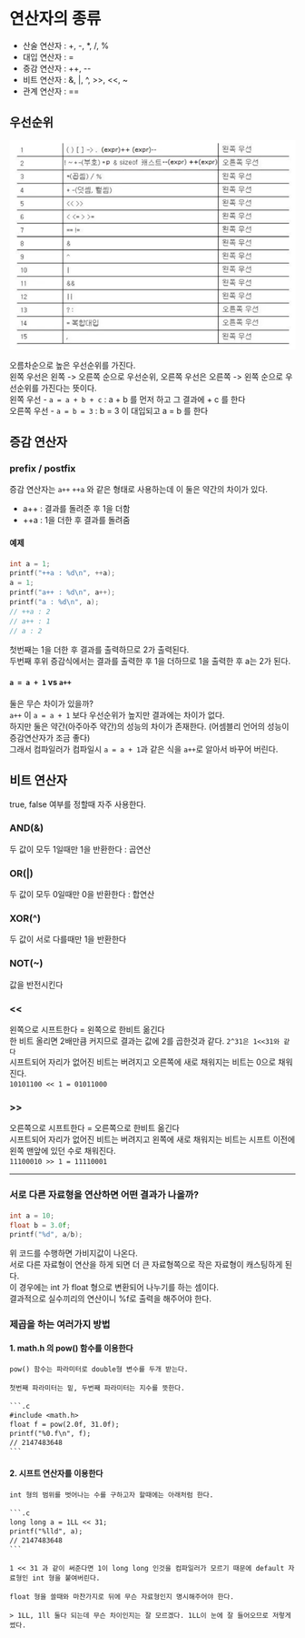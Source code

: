# 연산자의 종류

* 산술 연산자 : +, -, *, /, %
* 대입 연산자 : =
* 증감 연산자 : ++, --
* 비트 연산자 : &, |, ^, >>, <<, ~
* 관계 연산자 : ==

## 우선순위

![priority](../image/priority.png)

오름차순으로 높은 우선순위를 가진다.  
왼쪽 우선은 왼쪽 -> 오른쪽 순으로 우선순위, 오른쪽 우선은 오른쪽 -> 왼쪽 순으로 우선순위를 가진다는 뜻이다.  
왼쪽 우선 - `a = a + b + c` : a + b 를 먼저 하고 그 결과에 + c 를 한다  
오른쪽 우선 - `a = b = 3` : b = 3 이 대입되고 a = b 를 한다

## 증감 연산자

### prefix / postfix

증감 연산자는 `a++` `++a` 와 같은 형태로 사용하는데 이 둘은 약간의 차이가 있다.

* a++ : 결과를 돌려준 후 1을 더함
* ++a : 1을 더한 후 결과를 돌려줌

#### 예제
```.c
int a = 1;
printf("++a : %d\n", ++a);
a = 1;
printf("a++ : %d\n", a++);
printf("a : %d\n", a);
// ++a : 2
// a++ : 1
// a : 2
```

첫번째는 1을 더한 후 결과를 출력하므로 2가 출력된다.  
두번째 후위 증감식에서는 결과를 출력한 후 1을 더하므로 1을 출력한 후 a는 2가 된다.

#### `a = a + 1` vs `a++`

둘은 무슨 차이가 있을까?  
`a++` 이 `a = a + 1` 보다 우선순위가 높지만 결과에는 차이가 없다.  
하지만 둘은 약간(아주아주 약간)의 성능의 차이가 존재한다. (어셈블리 언어의 성능이 증감연산자가 조금 좋다)  
그래서 컴파일러가 컴파일시 `a = a + 1`과 같은 식을 `a++`로 알아서 바꾸어 버린다.

## 비트 연산자

true, false 여부를 정할때 자주 사용한다.

### AND(&)

두 값이 모두 1일때만 1을 반환한다 : 곱연산

### OR(|)

두 값이 모두 0일때만 0을 반환한다 : 합연산

### XOR(^)

두 값이 서로 다를때만 1을 반환한다

### NOT(~)

값을 반전시킨다

### <<

왼쪽으로 시프트한다 = 왼쪽으로 한비트 옮긴다  
한 비트 올리면 2배만큼 커지므로 결과는 값에 2를 곱한것과 같다. `2^31은 1<<31와 같다`  
시프트되어 자리가 없어진 비트는 버려지고 오른쪽에 새로 채워지는 비트는 0으로 채워진다.  
`10101100 << 1 = 01011000`

### >>

오른쪽으로 시프트한다 = 오른쪽으로 한비트 옮긴다  
시프트되어 자리가 없어진 비트는 버려지고 왼쪽에 새로 채워지는 비트는 시프트 이전에 왼쪽 맨앞에 있던 수로 채워진다.  
`11100010 >> 1 = 11110001`

<hr/>

### 서로 다른 자료형을 연산하면 어떤 결과가 나올까?

```.c
int a = 10;
float b = 3.0f;
printf("%d", a/b);
```

위 코드를 수행하면 가비지값이 나온다.  
서로 다른 자료형이 연산을 하게 되면 더 큰 자료형쪽으로 작은 자료형이 캐스팅하게 된다.  
이 경우에는 int 가 float 형으로 변환되어 나누기를 하는 셈이다.  
결과적으로 실수끼리의 연산이니 %f로 출력을 해주어야 한다.

### 제곱을 하는 여러가지 방법

#### 1. math.h 의 pow() 함수를 이용한다

    pow() 함수는 파라미터로 double형 변수를 두개 받는다.
  
    첫번째 파라미터는 밑, 두번째 파라미터는 지수를 뜻한다.
  
    ```.c
    #include <math.h>
    float f = pow(2.0f, 31.0f);
    printf("%0.f\n", f);
    // 2147483648
    ```
#### 2. 시프트 연산자를 이용한다

    int 형의 범위를 벗어나는 수를 구하고자 할때에는 아래처럼 한다.

    ```.c
    long long a = 1LL << 31;
    printf("%lld", a);
    // 2147483648
    ```
    
    1 << 31 과 같이 써준다면 1이 long long 인것을 컴파일러가 모르기 때문에 default 자료형인 int 형을 붙여버린다.
    
    float 형을 쓸때와 마찬가지로 뒤에 무슨 자료형인지 명시해주어야 한다.
    
    > 1LL, 1ll 둘다 되는데 무슨 차이인지는 잘 모르겠다. 1LL이 눈에 잘 들어오므로 저렇게 썼다.
